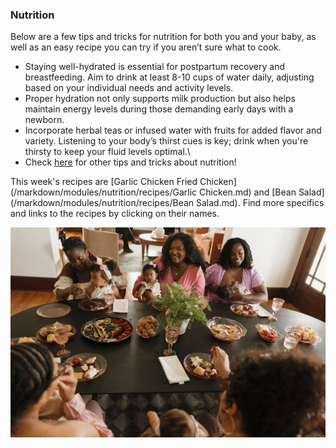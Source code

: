 ### Nutrition
Below are a few tips and tricks for nutrition for both you and your baby, as well as an easy recipe you can try if you aren’t sure what to cook.

* Staying well-hydrated is essential for postpartum recovery and breastfeeding. Aim to drink at least 8-10 cups of water daily, adjusting based on your individual needs and activity levels.
* Proper hydration not only supports milk production but also helps maintain energy levels during those demanding early days with a newborn.
* Incorporate herbal teas or infused water with fruits for added flavor and variety. Listening to your body’s thirst cues is key; drink when you're thirsty to keep your fluid levels optimal.\
* Check [here](https://www.nebraskamed.com/womens-health/pregnancy-birth/postnatal-vitamins-and-postpartum-nutrition-6-tips-for-breastfeeding-moms) for other tips and tricks about nutrition!

This week's recipes are [Garlic Chicken Fried Chicken](/markdown/modules/nutrition/recipes/Garlic Chicken.md) and 
[Bean Salad](/markdown/modules/nutrition/recipes/Bean Salad.md). Find more specifics and links to the recipes by clicking on their names.

![](/markdown/weeks/images/nutrition_week1.jpg)
